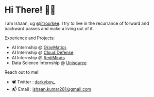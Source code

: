 # Hi There! 🙋‍♂️

I am Ishaan, ug @[iitroorkee](https://www.iitr.ac.in/).
I try to live in the recurrance of forward and backward passes and make a living out of it.


Experience and Projects:

- AI Internship @ [GrayMatics](https://www.graymatics.com/)
- AI Internship @ [Cloud Defense](https://www.clouddefense.ai/)
- AI Internship @ [RediMinds](https://rediminds.com/)
- Data Science Internship @ [Unisource](https://www.uesaz.com/)


Reach out to me!

- 🕊️ Twitter : [darkyboy_](https://twitter.com/darkyboy_)
- 📬 Email : [ishaan.kumar281@gmail.com](ishaan.kumar281@gmail.com)
